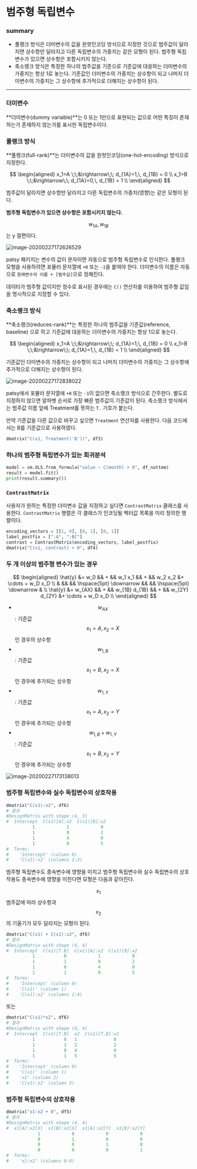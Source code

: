 <script> MathJax.Hub.Queue(["Typeset",MathJax.Hub]); </script>

# 범주형 독립변수

### summary
- 풀랭크 방식은 더미변수의 값을 원핫인코딩 방식으로 지정한 것으로 범주값이 달라지면 상수항만 달라지고 다른 독립변수의 가중치는 같은 모형이 된다. 범주형 독립변수가 있으면 상수항은 포함시키지 않는다.
- 축소랭크 방식은 특정한 하나의 범주값을 기준으로 기준값에 대응하는 더미변수의 가중치는 항상 1로 놓는다. 기준값인 더미변수의 가중치는 상수항이 되고 나머지 더미변수의 가중치는 그 상수항에 추가적으로 더해지는 상수항이 된다.
________________________________________________

### 더미변수

**더미변수(dummy variable)**는 0 또는 1만으로 표현되는 값으로 어떤 특징이 존재하는가 존재하지 않는가를 표시한 독립변수이다. 

### 풀랭크 방식

**풀랭크(full-rank)**는 더미변수의 값을 원핫인코딩(one-hot-encoding) 방식으로 지정한다.

$$
\begin{aligned}
x_1=A \;\;&\rightarrow\;\;  d_{1A}=1,\, d_{1B} = 0 \\
x_1=B \;\;&\rightarrow\;\;  d_{1A}=0,\, d_{1B} = 1 \\
\end{aligned}
$$

범주값이 달라지면 상수항만 달라지고 다른 독립변수의 가중치(영향)는 같은 모형이 된다. 

**범주형 독립변수가 있으면 상수항은 포함시키지 않는다.** 

$$w_{1A},w_{1B}$$ 는 y 절편이다. 

![image-20200227172626529](../../../resource/img/image-20200227172626529.png)

patsy 패키지는 변수의 값이 문자이면 자동으로 범주형 독립변수로 인식한다. 풀랭크 모형을 사용하려면 포뮬러 문자열에 `+0` 또는 `-1`을 붙여야 한다. 더미변수의 이름은 자동으로 `원래변수의 이름 + [범주값]`으로 정해진다.

데이터가 범주형 값이지만 정수로 표시된 경우에는 `C()` 연산자를 이용하여 범주형 값임을 명시적으로 지정할 수 있다.

### 축소랭크 방식

**축소랭크(reduces-rank)**는 특정한 하나의 범주값을 기준값(reference, baseline) 으로 하고 기준값에 대응하는 더미변수의 가중치는 항상 1으로 놓는다. 

$$
\begin{aligned}
x_1=A \;\;&\rightarrow\;\;  d_{1A}=1,\, d_{1B} = 0 \\
x_1=B \;\;&\rightarrow\;\;  d_{1A}=1,\, d_{1B} = 1 \\
\end{aligned}
$$

기준값인 더미변수의 가중치는 상수항이 되고 나머지 더미변수의 가중치는 그 상수항에 추가적으로 더해지는 상수항이 된다.

![image-20200227172838022](../../../resource/img/image-20200227172838022.png)

patsy에서 포뮬러 문자열에 `+0` 또는 `-1`이 없으면 축소랭크 방식으로 간주한다. 별도로 지정하지 않으면 알파벳 순서로 가장 빠른 범주값이 기준값이 된다. 축소랭크 방식에서는 범주값 이름 앞에 Treatment를 뜻하는 `T.` 기호가 붙는다.

만약 기준값을 다른 값으로 바꾸고 싶으면 `Treatment` 연산자를 사용한다. 다음 코드에서는 B를 기준값으로 사용하였다.

~~~python
dmatrix("C(x1, Treatment('B'))", df3)
~~~

### 하나의 범주형 독립변수가 있는 회귀분석

~~~python
model = sm.OLS.from_formula("value ~ C(month) + 0", df_nottem)
result = model.fit()
print(result.summary())
~~~

### `ContrastMatrix`

사용자가 원하는 특정한 더미변수 값을 지정하고 싶다면 `ContrastMatrix` 클래스를 사용한다. `ContrastMatrix` 행렬은 각 클래스가 인코딩될 벡터값 목록을 미리 정의한 행렬이다.

~~~python
encoding_vectors = [[1, 0], [0, 1], [0, 1]]
label_postfix = [":A", ":BC"]
contrast = ContrastMatrix(encoding_vectors, label_postfix)
dmatrix("C(x1, contrast) + 0", df4)
~~~

### 두 개 이상의 범주형 변수가 있는 경우

$$
\begin{aligned}
\hat{y} &= w_0    && + && w_1 x_1                 && + && w_2 x_2                 &+ \cdots  + w_D x_D \\
        &         &&   && \hspace{5pt} \downarrow &&   && \hspace{5pt} \downarrow & \\
\hat{y} &= w_{AX} && + && w_{1B} d_{1B}           && + && w_{2Y} d_{2Y}           &+ \cdots  + w_D x_D \\
\end{aligned}
$$

- $$w_{AX}$$: 기준값 $$x_1=A,x_2=X$$인 경우의 상수항
- $$w_{1,B}$$: 기준값 $$x_1=B,x_2=X$$인 경우에 추가되는 상수항
- $$w_{1,Y}$$: 기준값 $$x_1=A,x_2=Y$$인 경우에 추가되는 상수항
- $$w_{1,B}+w_{1,Y}$$: 기준값 $$x_1=B,x_2=Y$$인 경우에 추가되는 상수항

![image-20200227173138013](../../../resource/img/image-20200227173138013.png)

### 범주형 독립변수와 실수 독립변수의 상호작용

```python
dmatrix("C(x1):x2", df6)
# 결과
#DesignMatrix with shape (4, 3)
#  Intercept  C(x1)[A]:x2  C(x1)[B]:x2
          1            1            0
          1            0            2
          1            4            0
          1            0            5
#  Terms:
#    'Intercept' (column 0)
#    'C(x1):x2' (columns 1:3)
```

범주형 독립변수도 종속변수에 영향을 미치고 범주형 독립변수와 실수 독립변수의 상호작용도 종속변수에 영향을 미친다면 모형은 다음과 같아진다.

$$x_1$$ 범주값에 따라 상수항과 $$x_2$$의 기울기가 모두 달라지는 모형이 된다.

```python
dmatrix("C(x1) + C(x1):x2", df6)
# 결과
#DesignMatrix with shape (4, 4)
#  Intercept  C(x1)[T.B]  C(x1)[A]:x2  C(x1)[B]:x2
          1           0            1            0
          1           1            0            2
          1           0            4            0
          1           1            0            5
#  Terms:
#    'Intercept' (column 0)
#    'C(x1)' (column 1)
#    'C(x1):x2' (columns 2:4)
```

또는

```python
dmatrix("C(x1)*x2", df6)
# 결과
#DesignMatrix with shape (4, 4)
#  Intercept  C(x1)[T.B]  x2  C(x1)[T.B]:x2
          1           0   1              0
          1           1   2              2
          1           0   4              0
          1           1   5              5
#  Terms:
#    'Intercept' (column 0)
#    'C(x1)' (column 1)
#    'x2' (column 2)
#    'C(x1):x2' (column 3)
```

### 범주형 독립변수의 상호작용

```python
dmatrix("x1:x2 + 0", df5)
# 결과
#DesignMatrix with shape (4, 4)
#  x1[A]:x2[X]  x1[B]:x2[X]  x1[A]:x2[Y]  x1[B]:x2[Y]
            1            0            0            0
            0            1            0            0
            0            0            1            0
            0            0            0            1
#  Terms:
#    'x1:x2' (columns 0:4)
```